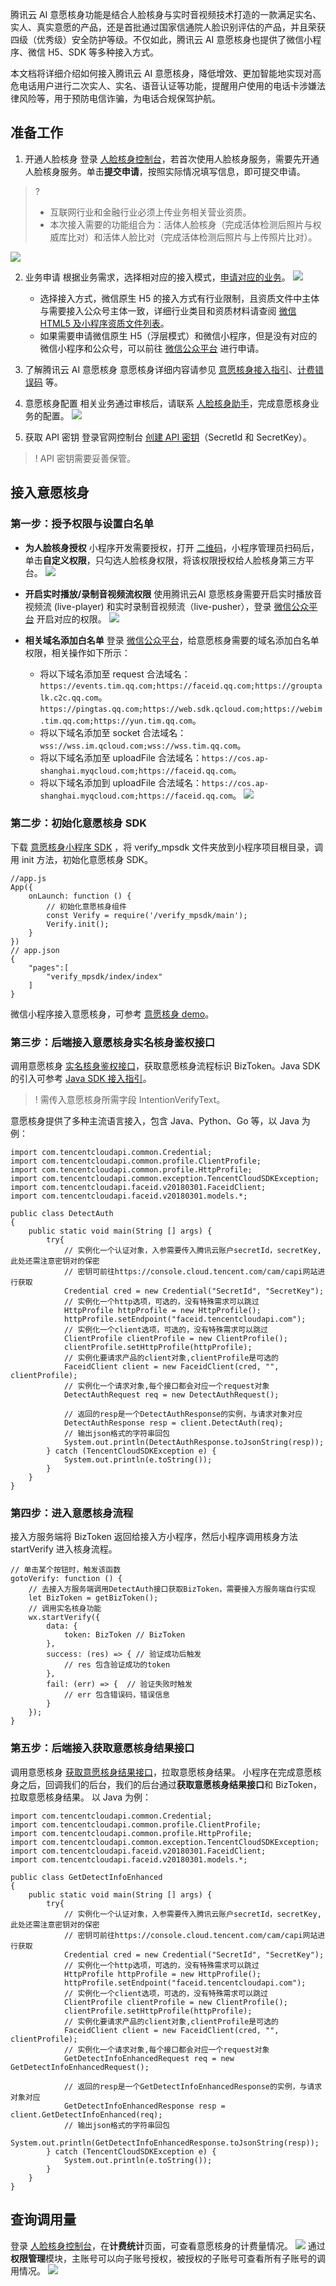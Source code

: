 腾讯云 AI 意愿核身功能是结合人脸核身与实时音视频技术打造的一款满足实名、实人、真实意愿的产品，还是首批通过国家信通院人脸识别评估的产品，并且荣获四级（优秀级）安全防护等级。不仅如此，腾讯云 AI 意愿核身也提供了微信小程序、微信 H5、SDK 等多种接入方式。

本文档将详细介绍如何接入腾讯云 AI 意愿核身，降低增效、更加智能地实现对高危电话用户进行二次实人、实名、语音认证等功能，提醒用户使用的电话卡涉嫌法律风险等，用于预防电信诈骗，为电话合规保驾护航。

## 准备工作
1. 开通人脸核身
登录 [人脸核身控制台](https://console.cloud.tencent.com/faceid/access)，若首次使用人脸核身服务，需要先开通人脸核身服务。单击**提交申请**，按照实际情况填写信息，即可提交申请。
>? 
>- 互联网行业和金融行业必须上传业务相关营业资质。
>- 本次接入需要的功能组合为：活体人脸核身（完成活体检测后照片与权威库比对）和活体人脸比对（完成活体检测后照片与上传照片比对）。 
>
![](https://qcloudimg.tencent-cloud.cn/raw/eab2cd89ff2b9c05a6fd15e3a155d84a.jpg)

2. 业务申请
根据业务需求，选择相对应的接入模式，[申请对应的业务](https://console.cloud.tencent.com/faceid/access/scene)。
![](https://qcloudimg.tencent-cloud.cn/raw/cc480f27c03a02c77670bd424fbdf94e.png)
	- 选择接入方式，微信原生 H5 的接入方式有行业限制，且资质文件中主体与需要接入公众号主体一致，详细行业类目和资质材料请查阅 [微信 HTML5 及小程序资质文件列表](https://cloud.tencent.com/document/product/1007/42684)。
	-  如果需要申请微信原生 H5（浮层模式）和微信小程序，但是没有对应的微信小程序和公众号，可以前往 [微信公众平台](https://mp.weixin.qq.com/) 进行申请。

3. 了解腾讯云 AI 意愿核身
意愿核身详细内容请参见 [意愿核身接入指引](https://cloud.tencent.com/document/product/1007/65416)、[计费错误码](https://cloud.tencent.com/document/product/1007/47912) 等。
4. 意愿核身配置
相关业务通过审核后，请联系 [人脸核身助手](https://cloud.tencent.com/document/product/1007/56130)，完成意愿核身业务的配置。
![](https://qcloudimg.tencent-cloud.cn/raw/4903a75d1536e27fe1cf43600734cdb4.png)

5. 获取 API 密钥
登录官网控制台 [创建 API 密钥](https://console.cloud.tencent.com/cam/capi)（SecretId 和 SecretKey）。
>!  API 密钥需要妥善保管。

## 接入意愿核身
### 第一步：授予权限与设置白名单
- **为人脸核身授权**
小程序开发需要授权，打开 [二维码](https://open.faceid.qq.com/view/auth.html)，小程序管理员扫码后，单击**自定义权限**，只勾选人脸核身权限，将该权限授权给人脸核身第三方平台。
![](https://qcloudimg.tencent-cloud.cn/raw/108743b1b3298b7705f6b0cf948b1966.png)

- **开启实时播放/录制音视频流权限**
使用腾讯云AI 意愿核身需要开启实时播放音视频流 (live-player) 和实时录制音视频流（live-pusher），登录 [微信公众平台](https://mp.weixin.qq.com/) 开启对应的权限。
![](https://qcloudimg.tencent-cloud.cn/raw/4f746140817846c904b55f2d7202cba6.png)

- **相关域名添加白名单**
登录 [微信公众平台](https://mp.weixin.qq.com/)，给意愿核身需要的域名添加白名单权限，相关操作如下所示：
	- 将以下域名添加至 request 合法域名： 
`https://events.tim.qq.com;https://faceid.qq.com;https://grouptalk.c2c.qq.com`。
`https://pingtas.qq.com;https://web.sdk.qcloud.com;https://webim.tim.qq.com;https://yun.tim.qq.com`。
	- 将以下域名添加至 socket 合法域名：`wss://wss.im.qcloud.com;wss://wss.tim.qq.com`。
	- 将以下域名添加至 uploadFile 合法域名：`https://cos.ap-shanghai.myqcloud.com;https://faceid.qq.com`。
	- 将以下域名添加到 uploadFile 合法域名：`https://cos.ap-shanghai.myqcloud.com;https://faceid.qq.com`。
![](https://qcloudimg.tencent-cloud.cn/raw/ce4c6c1b1eb32eaaa0377dc3b4e4964d.png)

### 第二步：初始化意愿核身 SDK
下载 [意愿核身小程序 SDK](https://faceid-verify-temp-1254418846.cos.ap-chengdu.myqcloud.com/asr/cloud-faceid-micro-asr-sdk-v1.0.2.zip) ，将 verify_mpsdk 文件夹放到小程序项目根目录，调用 init 方法，初始化意愿核身 SDK。
```
//app.js
App({
    onLaunch: function () {
        // 初始化意愿核身组件
        const Verify = require('/verify_mpsdk/main');
        Verify.init();
    }
}) 
// app.json
{
    "pages":[
        "verify_mpsdk/index/index"
    ]
}
```
微信小程序接入意愿核身，可参考 [意愿核身 demo](https://faceid-verify-temp-1254418846.cos.ap-chengdu.myqcloud.com/mp_verify_sdk_demo.zip)。

### 第三步：后端接入意愿核身实名核身鉴权接口
调用意愿核身 [实名核身鉴权接口](https://console.cloud.tencent.com/api/explorer?Product=faceid&Version=2018-03-01&Action=DetectAuth&SignVersion=)，获取意愿核身流程标识 BizToken。Java SDK 的引入可参考 [Java SDK 接入指引](https://cloud.tencent.com/document/sdk/Java?from=10680)。
>! 需传入意愿核身所需字段 IntentionVerifyText。
>
意愿核身提供了多种主流语言接入，包含 Java、Python、Go 等，以 Java 为例：
```
import com.tencentcloudapi.common.Credential;
import com.tencentcloudapi.common.profile.ClientProfile;
import com.tencentcloudapi.common.profile.HttpProfile;
import com.tencentcloudapi.common.exception.TencentCloudSDKException;
import com.tencentcloudapi.faceid.v20180301.FaceidClient;
import com.tencentcloudapi.faceid.v20180301.models.*;

public class DetectAuth
{
    public static void main(String [] args) {
        try{
            // 实例化一个认证对象，入参需要传入腾讯云账户secretId，secretKey,此处还需注意密钥对的保密
            // 密钥可前往https://console.cloud.tencent.com/cam/capi网站进行获取
            Credential cred = new Credential("SecretId", "SecretKey");
            // 实例化一个http选项，可选的，没有特殊需求可以跳过
            HttpProfile httpProfile = new HttpProfile();
            httpProfile.setEndpoint("faceid.tencentcloudapi.com");
            // 实例化一个client选项，可选的，没有特殊需求可以跳过
            ClientProfile clientProfile = new ClientProfile();
            clientProfile.setHttpProfile(httpProfile);
            // 实例化要请求产品的client对象,clientProfile是可选的
            FaceidClient client = new FaceidClient(cred, "", clientProfile);
            // 实例化一个请求对象,每个接口都会对应一个request对象
            DetectAuthRequest req = new DetectAuthRequest();
            
            // 返回的resp是一个DetectAuthResponse的实例，与请求对象对应
            DetectAuthResponse resp = client.DetectAuth(req);
            // 输出json格式的字符串回包
            System.out.println(DetectAuthResponse.toJsonString(resp));
        } catch (TencentCloudSDKException e) {
            System.out.println(e.toString());
        }
    }
}
```
### 第四步：进入意愿核身流程
接入方服务端将 BizToken 返回给接入方小程序，然后小程序调用核身方法 startVerify 进入核身流程。
```
// 单击某个按钮时，触发该函数
gotoVerify: function () {
    // 去接入方服务端调用DetectAuth接口获取BizToken，需要接入方服务端自行实现
    let BizToken = getBizToken();
    // 调用实名核身功能
    wx.startVerify({
        data: {
            token: BizToken // BizToken
        },
        success: (res) => { // 验证成功后触发
            // res 包含验证成功的token
        },
        fail: (err) => {  // 验证失败时触发
            // err 包含错误码，错误信息
        }
    });
}
```
### 第五步：后端接入获取意愿核身结果接口
调用意愿核身 [获取意愿核身结果接口](https://console.cloud.tencent.com/api/explorer?Product=faceid&Version=2018-03-01&Action=GetDetectInfoEnhanced&SignVersion=)，拉取意愿核身结果。
小程序在完成意愿核身之后，回调我们的后台，我们的后台通过**获取意愿核身结果接口**和 BizToken，拉取意愿核身结果。
以 Java 为例：
```
import com.tencentcloudapi.common.Credential;
import com.tencentcloudapi.common.profile.ClientProfile;
import com.tencentcloudapi.common.profile.HttpProfile;
import com.tencentcloudapi.common.exception.TencentCloudSDKException;
import com.tencentcloudapi.faceid.v20180301.FaceidClient;
import com.tencentcloudapi.faceid.v20180301.models.*;

public class GetDetectInfoEnhanced
{
    public static void main(String [] args) {
        try{
            // 实例化一个认证对象，入参需要传入腾讯云账户secretId，secretKey,此处还需注意密钥对的保密
            // 密钥可前往https://console.cloud.tencent.com/cam/capi网站进行获取
            Credential cred = new Credential("SecretId", "SecretKey");
            // 实例化一个http选项，可选的，没有特殊需求可以跳过
            HttpProfile httpProfile = new HttpProfile();
            httpProfile.setEndpoint("faceid.tencentcloudapi.com");
            // 实例化一个client选项，可选的，没有特殊需求可以跳过
            ClientProfile clientProfile = new ClientProfile();
            clientProfile.setHttpProfile(httpProfile);
            // 实例化要请求产品的client对象,clientProfile是可选的
            FaceidClient client = new FaceidClient(cred, "", clientProfile);
            // 实例化一个请求对象,每个接口都会对应一个request对象
            GetDetectInfoEnhancedRequest req = new GetDetectInfoEnhancedRequest();
            
            // 返回的resp是一个GetDetectInfoEnhancedResponse的实例，与请求对象对应
            GetDetectInfoEnhancedResponse resp = client.GetDetectInfoEnhanced(req);
            // 输出json格式的字符串回包
            System.out.println(GetDetectInfoEnhancedResponse.toJsonString(resp));
        } catch (TencentCloudSDKException e) {
            System.out.println(e.toString());
        }
    }
}
```

## 查询调用量
登录 [人脸核身控制台](https://console.cloud.tencent.com/faceid/access)，在**计费统计**页面，可查看意愿核身的计费量情况。
![](https://qcloudimg.tencent-cloud.cn/raw/566f01a9eb12a96540f725f6cd3a38a6.png)
通过**权限管理**模块，主账号可以向子账号授权，被授权的子账号可查看所有子账号的调用情况。
![](https://qcloudimg.tencent-cloud.cn/raw/bcc09a47997c7cec040f3757b91b55f8.png)

